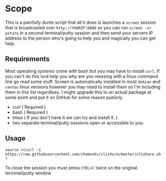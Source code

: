 # Scope
This is a painfully dumb script that all it does is launches a `screen` session that is broadcasted over `http://YOURIP:8080` so you can run `screen -xr potato` in a second terminal/putty session and then send your servers IP address to the person who's going to help you and magically you can get help.

## Requirements
  Most operating systems come with bash but you may have to install `curl`.  If you can't do this lord help you why are you messing with a linux command line go read some stuff.  Screen is automatically installed in most `debian` and `centos` linux versions however you may need to install them so I'm including them in this list regardless.  I might upgrade this to an actual package at some point and put it on GitHub for some reason publicly.
* curl ( Required )
* bash ( Required )
* tmux ( If you don't have it we can try and install it. )
* two separate terminal/putty sessions open or accessible to you.

## Usage
`source <(curl -s https://raw.githubusercontent.com/chamunks/clishare/master/clishare.sh)`

To close the session you must press `CTRL+C` twice on the original terminal/putty window
